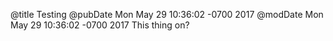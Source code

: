 @title Testing
@pubDate Mon May 29 10:36:02 -0700 2017
@modDate Mon May 29 10:36:02 -0700 2017
This thing on?